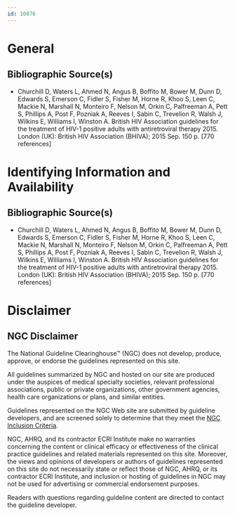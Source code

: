 ```yaml
---
id: 10876
---
```


# General

## Bibliographic Source(s)

- Churchill D, Waters L, Ahmed N, Angus B, Boffito M, Bower M, Dunn D, Edwards S, Emerson C, Fidler S, Fisher M, Horne R, Khoo S, Leen C, Mackie N, Marshall N, Monteiro F, Nelson M, Orkin C, Palfreeman A, Pett S, Phillips A, Post F, Pozniak A, Reeves I, Sabin C, Trevelion R, Walsh J, Wilkins E, Williams I, Winston A. British HIV Association guidelines for the treatment of HIV-1 positive adults with antiretroviral therapy 2015. London (UK): British HIV Association (BHIVA); 2015 Sep. 150 p. [770 references]

# Identifying Information and Availability

## Bibliographic Source(s)

- Churchill D, Waters L, Ahmed N, Angus B, Boffito M, Bower M, Dunn D, Edwards S, Emerson C, Fidler S, Fisher M, Horne R, Khoo S, Leen C, Mackie N, Marshall N, Monteiro F, Nelson M, Orkin C, Palfreeman A, Pett S, Phillips A, Post F, Pozniak A, Reeves I, Sabin C, Trevelion R, Walsh J, Wilkins E, Williams I, Winston A. British HIV Association guidelines for the treatment of HIV-1 positive adults with antiretroviral therapy 2015. London (UK): British HIV Association (BHIVA); 2015 Sep. 150 p. [770 references]

# Disclaimer

## NGC Disclaimer

The National Guideline Clearinghouse™ (NGC) does not develop, produce, approve, or endorse the guidelines represented on this site.

All guidelines summarized by NGC and hosted on our site are produced under the auspices of medical specialty societies, relevant professional associations, public or private organizations, other government agencies, health care organizations or plans, and similar entities.

Guidelines represented on the NGC Web site are submitted by guideline developers, and are screened solely to determine that they meet the [NGC Inclusion Criteria](/help-and-about/summaries/inclusion-criteria).

NGC, AHRQ, and its contractor ECRI Institute make no warranties concerning the content or clinical efficacy or effectiveness of the clinical practice guidelines and related materials represented on this site. Moreover, the views and opinions of developers or authors of guidelines represented on this site do not necessarily state or reflect those of NGC, AHRQ, or its contractor ECRI Institute, and inclusion or hosting of guidelines in NGC may not be used for advertising or commercial endorsement purposes.

Readers with questions regarding guideline content are directed to contact the guideline developer.


